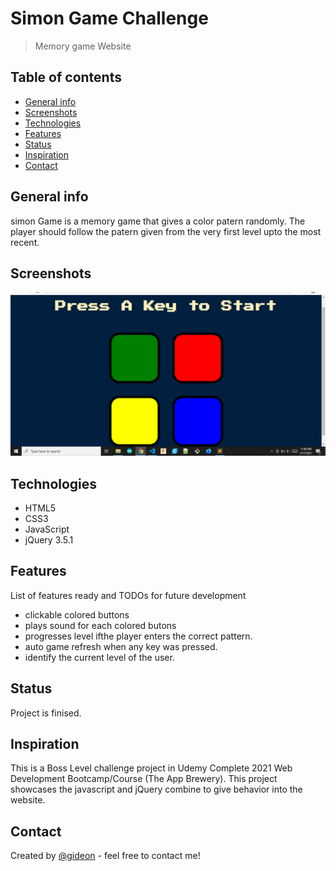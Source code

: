 # Simon Game Challenge

> Memory game Website

## Table of contents

- [General info](#general-info)
- [Screenshots](#screenshots)
- [Technologies](#technologies)
- [Features](#features)
- [Status](#status)
- [Inspiration](#inspiration)
- [Contact](#contact)

## General info

simon Game is a memory game that gives a color patern randomly. The player should follow the patern given from the very first level upto the most recent.

## Screenshots

![Example screenshot](./images/screenShot.png)

## Technologies

- HTML5
- CSS3
- JavaScript
- jQuery 3.5.1

## Features

List of features ready and TODOs for future development

- clickable colored buttons
- plays sound for each colored butons
- progresses level ifthe player enters the correct pattern.
- auto game refresh when any key was pressed.
- identify the current level of the user.

## Status

Project is finised.

## Inspiration

This is a Boss Level challenge project in Udemy Complete 2021 Web Development Bootcamp/Course (The App Brewery). This project showcases the javascript and jQuery combine to give behavior into the website.

## Contact

Created by [@gideon](linkedin.com/in/gideon-flores-8b598417a) - feel free to contact me!
